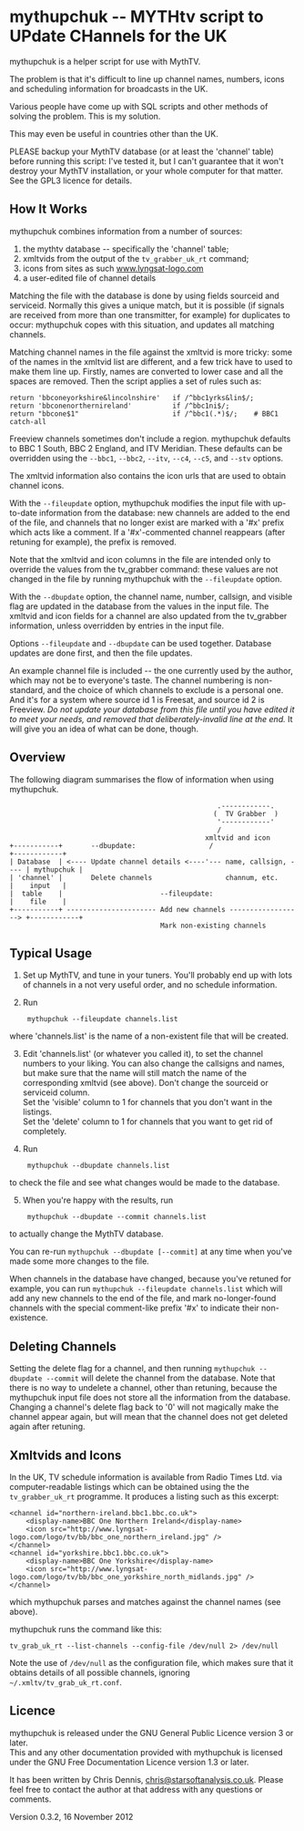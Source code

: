 mythupchuk -- MYTHtv script to UPdate CHannels for the UK
=========================================================

mythupchuk is a helper script for use with MythTV.

The problem is that it's difficult to line up channel names, numbers, icons
and scheduling information for broadcasts in the UK.

Various people have come up with SQL scripts and other methods of solving the problem.
This is my solution.

This may even be useful in countries other than the UK.

PLEASE backup your MythTV database (or at least the 'channel' table) before running this script: I've tested it, 
but I can't guarantee that it won't destroy your MythTV installation, or your whole computer for that matter.  
See the GPL3 licence for details.

How It Works
------------

mythupchuk combines information from a number of sources:

1. the mythtv database -- specifically the 'channel' table;
2. xmltvids from the output of the `tv_grabber_uk_rt` command;
3. icons from sites as such www.lyngsat-logo.com 
4. a user-edited file of channel details

Matching the file with the database is done by using fields sourceid and serviceid.
Normally this gives a unique match, but it is possible (if signals are received from
more than one transmitter, for example) for duplicates to occur: mythupchuk copes with this 
situation, and updates all matching channels.

Matching channel names in the file against the xmltvid is more tricky: some of the names in the xmltvid list
are different, and a few trick have to used to make them line up.  Firstly, names are converted to lower case
and all the spaces are removed.  Then the script applies a set of rules such as:

	return 'bbconeyorkshire&lincolnshire'   if /^bbc1yrks&lin$/;
	return 'bbconenorthernireland'          if /^bbc1ni$/;
	return "bbcone$1"                       if /^bbc1(.*)$/;    # BBC1 catch-all

Freeview channels sometimes don't include a region.  mythupchuk defaults to BBC 1 South,
BBC 2 England, and ITV Meridian.  These defaults can be overridden using the `--bbc1`, `--bbc2`,
`--itv`, `--c4`, `--c5`, and `--stv` options.

The xmltvid information also contains the icon urls that are used to obtain channel icons.

With the `--fileupdate` option, mythupchuk modifies the input file with up-to-date information from 
the database: new channels are added to the end of the file, and channels that no longer exist
are marked with a '#x' prefix which acts like a comment.  If a '#x'-commented channel reappears
(after retuning for example), the prefix is removed.

Note that the xmltvid and icon columns in the file are intended 
only to override the values from the tv\_grabber command: 
these values are not changed in the file by running mythupchuk with the `--fileupdate` option.

With the `--dbupdate` option, the channel name, number, callsign, and visible flag are updated in the 
database from the values in the input file.  The xmltvid and icon fields for a channel are also 
updated from the tv\_grabber information, unless overridden by entries in the input file.

Options `--fileupdate` and `--dbupdate` can be used together.
Database updates are done first, and then the file updates.

An example channel file is included -- the one currently used by the author, which may not
be to everyone's taste.  The channel numbering is non-standard, and the choice of which
channels to exclude is a personal one.  And it's for a system where source id 1 is Freesat,
and source id 2 is Freeview. *Do not update your database from this file
until you have edited it to meet your needs, and removed that deliberately-invalid
line at the end.*  It will give you an idea of what can be done, though.

Overview
--------

The following diagram summarises the flow of information when using mythupchuk.

                                                       .------------.  
                                                      (  TV Grabber  )
                                                       '------------'
                                                       /  
                                                    xmltvid and icon
    +-----------+       --dbupdate:                  /                        +------------+
    | Database  | <---- Update channel details <----'--- name, callsign, ---- | mythupchuk |
    | 'channel' |       Delete channels                  channum, etc.        |    input   |
    |  table    |                        --fileupdate:                        |    file    |
    +-----------+ ---------------------- Add new channels ------------------> +------------+  
                                         Mark non-existing channels 

Typical Usage
-------------

1. Set up MythTV, and tune in your tuners.  You'll probably end up with lots of channels in a not very useful order, and no schedule information.
2. Run 

        mythupchuk --fileupdate channels.list

where 'channels.list' is the name of a non-existent file that will be created.

3. Edit 'channels.list' (or whatever you called it), to set the channel numbers to your liking. 
You can also change the callsigns and names, but make sure that the name will still match the 
name of the corresponding xmltvid (see above).  Don't change the sourceid or serviceid column.  
Set the 'visible' column to 1 for channels that you don't want in the listings.  
Set the 'delete' column to 1 for channels that you want to get rid of completely.

4. Run

        mythupchuk --dbupdate channels.list

to check the file and see what changes would be made to the database.

5. When you're happy with the results, run

        mythupchuk --dbupdate --commit channels.list

to actually change the MythTV database.

You can re-run `mythupchuk --dbupdate [--commit]` at any time when you've made some more changes to the file.

When channels in the database have changed, because you've retuned for example, you can run
`mythupchuk --fileupdate channels.list`
which will add any new channels to the end of the file, and mark no-longer-found channels with the special
comment-like prefix '#x' to indicate their non-existence.

Deleting Channels
-----------------

Setting the delete flag for a channel, and then running `mythupchuk --dbupdate --commit` will delete
the channel from the database.  Note that there is no way to undelete a channel, other than retuning, because
the mythupchuk input file does not store all the information from the database.  Changing a channel's
delete flag back to '0' will not magically make the channel appear again, but will mean that the
channel does not get deleted again after retuning.

Xmltvids and Icons
------------------

In the UK, TV schedule information is available from Radio Times Ltd. via computer-readable listings 
which can be obtained using the the `tv_grabber_uk_rt` programme.  It produces a listing such as this
excerpt:

    <channel id="northern-ireland.bbc1.bbc.co.uk">
        <display-name>BBC One Northern Ireland</display-name>
        <icon src="http://www.lyngsat-logo.com/logo/tv/bb/bbc_one_northern_ireland.jpg" />
    </channel>
    <channel id="yorkshire.bbc1.bbc.co.uk">
        <display-name>BBC One Yorkshire</display-name>
        <icon src="http://www.lyngsat-logo.com/logo/tv/bb/bbc_one_yorkshire_north_midlands.jpg" />
    </channel>

which mythupchuk parses and matches against the channel names (see above).

mythupchuk runs the command like this:

    tv_grab_uk_rt --list-channels --config-file /dev/null 2> /dev/null

Note the use of `/dev/null` as the configuration file, which makes sure that it obtains details
of all possible channels, ignoring `~/.xmltv/tv_grab_uk_rt.conf`.

Licence
-------

mythupchuk is released under the GNU General Public Licence version 3 or later.  
This and any other documentation provided with mythupchuk
is licensed under the GNU Free Documentation Licence version 1.3 or later.

It has been written by Chris Dennis, chris@starsoftanalysis.co.uk.  Please feel free
to contact the author at that address with any questions or comments.

Version 0.3.2, 16 November 2012
